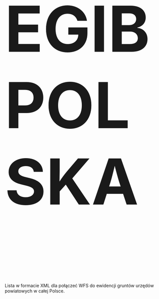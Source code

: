<strong><p style="font-size: 200px">EGIB POLSKA</p></strong>

Lista w formacie XML dla połączeć WFS do ewidencji gruntów urzędów powiatowych w całej Polsce.

